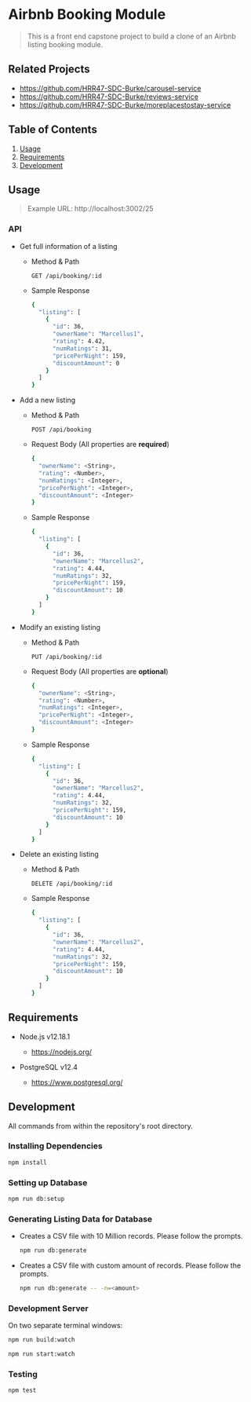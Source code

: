# Airbnb Booking Module

> This is a front end capstone project to build a clone of an Airbnb listing booking module.

## Related Projects

  - https://github.com/HRR47-SDC-Burke/carousel-service
  - https://github.com/HRR47-SDC-Burke/reviews-service
  - https://github.com/HRR47-SDC-Burke/moreplacestostay-service

## Table of Contents

1. [Usage](#Usage)
2. [Requirements](#requirements)
3. [Development](#development)

## Usage

> Example URL: http://localhost:3002/25

### API
- Get full information of a listing
  - Method & Path

      `GET /api/booking/:id`

  - Sample Response
      ```sh
      {
        "listing": [
          {
            "id": 36,
            "ownerName": "Marcellus1",
            "rating": 4.42,
            "numRatings": 31,
            "pricePerNight": 159,
            "discountAmount": 0
          }
        ]
      }
      ```

- Add a new listing
  - Method & Path

      `POST /api/booking`

  - Request Body (All properties are **required**)
    ```sh
    {
      "ownerName": <String>,
      "rating": <Number>,
      "numRatings": <Integer>,
      "pricePerNight": <Integer>,
      "discountAmount": <Integer>
    }
    ```

  - Sample Response
    ```sh
    {
      "listing": [
        {
          "id": 36,
          "ownerName": "Marcellus2",
          "rating": 4.44,
          "numRatings": 32,
          "pricePerNight": 159,
          "discountAmount": 10
        }
      ]
    }
    ```

- Modify an existing listing
  - Method & Path

      `PUT /api/booking/:id`

  - Request Body (All properties are **optional**)
    ```sh
    {
      "ownerName": <String>,
      "rating": <Number>,
      "numRatings": <Integer>,
      "pricePerNight": <Integer>,
      "discountAmount": <Integer>
    }
    ```

  - Sample Response
    ```sh
    {
      "listing": [
        {
          "id": 36,
          "ownerName": "Marcellus2",
          "rating": 4.44,
          "numRatings": 32,
          "pricePerNight": 159,
          "discountAmount": 10
        }
      ]
    }
    ```

- Delete an existing listing
  - Method & Path

      `DELETE /api/booking/:id`

  - Sample Response
      ```sh
      {
        "listing": [
          {
            "id": 36,
            "ownerName": "Marcellus2",
            "rating": 4.44,
            "numRatings": 32,
            "pricePerNight": 159,
            "discountAmount": 10
          }
        ]
      }
      ```

## Requirements

- Node.js v12.18.1
  - https://nodejs.org/

- PostgreSQL v12.4
  - https://www.postgresql.org/

## Development

All commands from within the repository's root directory.

### Installing Dependencies

```sh
npm install
```

### Setting up Database

```sh
npm run db:setup
```

### Generating Listing Data for Database
- Creates a CSV file with 10 Million records. Please follow the prompts.
  ```sh
  npm run db:generate
  ```
- Creates a CSV file with custom amount of records. Please follow the prompts.
  ```sh
  npm run db:generate -- -n=<amount>
  ```
### Development Server

On two separate terminal windows:

```sh
npm run build:watch
```

```sh
npm run start:watch
```

### Testing

```sh
npm test
```
